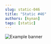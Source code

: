 ```yaml
---
slug: static-046
title: "Static #46"
authors: [kynan]
tags: [static]
---
```


![Example banner](/img/stories/static/046.PNG)
